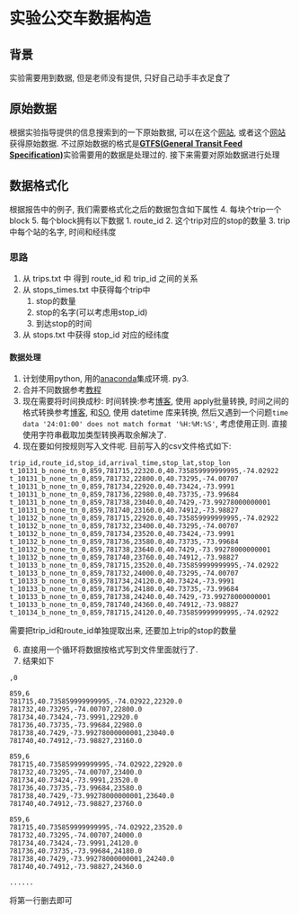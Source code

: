 # 实验公交车数据构造
## 背景
实验需要用到数据, 但是老师没有提供, 只好自己动手丰衣足食了

## 原始数据
根据实验指导提供的信息搜索到的一下原始数据, 可以在这个[网站](https://www.transitwiki.org/TransitWiki/index.php/Publicly-accessible_public_transportation_data), 或者这个[网站](https://code.google.com/archive/p/googletransitdatafeed/wikis/PublicFeeds.wiki)获得原始数据. 不过原始数据的格式是[**GTFS(General Transit Feed Specification)**]( https://developers.google.com/transit/gtfs/)实验需要用的数据是处理过的. 接下来需要对原始数据进行处理

## 数据格式化
根据报告中的例子, 我们需要格式化之后的数据包含如下属性
4. 每块个trip一个block
5. 每个block拥有以下数据
    1. route_id
    2. 这个trip对应的stop的数量
    3. trip中每个站的名字, 时间和经纬度
### 思路
1. 从 trips.txt 中 得到 route_id 和 trip_id 之间的关系
2. 从 stops_times.txt 中获得每个trip中
    1. stop的数量
    2. stop的名字(可以考虑用stop_id)
    3. 到达stop的时间
3. 从 stops.txt 中获得 stop_id 对应的经纬度 

#### 数据处理
1. 计划使用python, 用的[anaconda](https://www.anaconda.com/download/#windows)集成环境. py3.
2. 合并不同数据参考[教程](https://pandas.pydata.org/pandas-docs/stable/10min.html)
4. 现在需要将时间换成秒: 时间转换:参考[博客](http://blog.sina.com.cn/s/blog_4b1452dd0102x1e5.html), 使用 apply批量转换, 时间之间的格式转换参考[博客](http://blog.sina.com.cn/s/blog_b09d460201018o0v.html), 和[SO](https://stackoverflow.com/questions/2518706/python-mktime-overflow-error), 使用 datetime 库来转换, 然后又遇到一个问题`time data '24:01:00' does not match format '%H:%M:%S'`,  考虑使用正则. 直接使用字符串截取加类型转换再取余解决了. 
5. 现在要如何按规则写入文件呢. 目前写入的csv文件格式如下:
```
trip_id,route_id,stop_id,arrival_time,stop_lat,stop_lon
t_10131_b_none_tn_0,859,781715,22320.0,40.735859999999995,-74.02922
t_10131_b_none_tn_0,859,781732,22800.0,40.73295,-74.00707
t_10131_b_none_tn_0,859,781734,22920.0,40.73424,-73.9991
t_10131_b_none_tn_0,859,781736,22980.0,40.73735,-73.99684
t_10131_b_none_tn_0,859,781738,23040.0,40.7429,-73.99278000000001
t_10131_b_none_tn_0,859,781740,23160.0,40.74912,-73.98827
t_10132_b_none_tn_0,859,781715,22920.0,40.735859999999995,-74.02922
t_10132_b_none_tn_0,859,781732,23400.0,40.73295,-74.00707
t_10132_b_none_tn_0,859,781734,23520.0,40.73424,-73.9991
t_10132_b_none_tn_0,859,781736,23580.0,40.73735,-73.99684
t_10132_b_none_tn_0,859,781738,23640.0,40.7429,-73.99278000000001
t_10132_b_none_tn_0,859,781740,23760.0,40.74912,-73.98827
t_10133_b_none_tn_0,859,781715,23520.0,40.735859999999995,-74.02922
t_10133_b_none_tn_0,859,781732,24000.0,40.73295,-74.00707
t_10133_b_none_tn_0,859,781734,24120.0,40.73424,-73.9991
t_10133_b_none_tn_0,859,781736,24180.0,40.73735,-73.99684
t_10133_b_none_tn_0,859,781738,24240.0,40.7429,-73.99278000000001
t_10133_b_none_tn_0,859,781740,24360.0,40.74912,-73.98827
t_10134_b_none_tn_0,859,781715,24120.0,40.735859999999995,-74.02922
```
需要把trip_id和route_id单独提取出来, 还要加上trip的stop的数量

6. 直接用一个循环将数据按格式写到文件里面就行了.
7. 结果如下
```
,0

859,6
781715,40.735859999999995,-74.02922,22320.0
781732,40.73295,-74.00707,22800.0
781734,40.73424,-73.9991,22920.0
781736,40.73735,-73.99684,22980.0
781738,40.7429,-73.99278000000001,23040.0
781740,40.74912,-73.98827,23160.0

859,6
781715,40.735859999999995,-74.02922,22920.0
781732,40.73295,-74.00707,23400.0
781734,40.73424,-73.9991,23520.0
781736,40.73735,-73.99684,23580.0
781738,40.7429,-73.99278000000001,23640.0
781740,40.74912,-73.98827,23760.0

859,6
781715,40.735859999999995,-74.02922,23520.0
781732,40.73295,-74.00707,24000.0
781734,40.73424,-73.9991,24120.0
781736,40.73735,-73.99684,24180.0
781738,40.7429,-73.99278000000001,24240.0
781740,40.74912,-73.98827,24360.0

......
```
将第一行删去即可